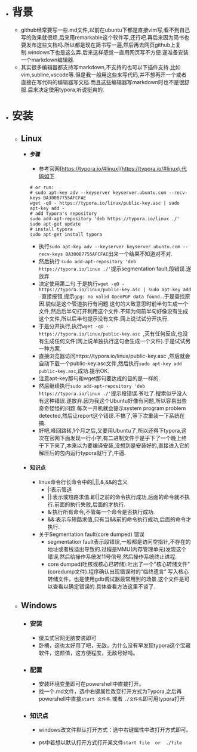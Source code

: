* # 背景
    * github经常要写一些.md文件,以前在ubuntu下都是直接vim写,看不到自己写的效果就很烦,后来用remarkable这个软件写,还行吧.再后来因为简书也要发布这些文档吗.所以都是现在简书写一遍,然后再去网页github上复制.windows下也是这么弄.后来这样感觉一直用网页写不方便.遂准备安装一个markdown编辑器.
  * 其实很多编辑器都支持写markdown,不支持的也可以下插件支持.比如vim,subline,vscode等.但是我一般用这些来写代码,并不想再开一个或者直接在写代码的编辑器写文档.而且这些编辑器写markdown时也不是很舒服.后来决定使用typora,听说挺爽的.
* # 安装
  * ## Linux
    * #### 步骤
      * 参考官网[https://typora.io/#linux](https://typora.io/#linux).代码如下
      ```
      # or run:
      # sudo apt-key adv --keyserver keyserver.ubuntu.com --recv-keys BA300B7755AFCFAE
      wget -qO - https://typora.io/linux/public-key.asc | sudo apt-key add -
      # add Typora's repository
      sudo add-apt-repository 'deb https://typora.io/linux ./'
      sudo apt-get update
      # install typora
      sudo apt-get install typora
      ```
      * 执行```sudo apt-key adv --keyserver keyserver.ubuntu.com --recv-keys BA300B7755AFCFAE```出来一个结果不知道对不对.
      * 然后执行 ```sudo add-apt-repository 'deb https://typora.io/linux ./'```提示segmentation fault,段错误.遂放弃
      * 决定使用第二句.于是执行```wget -qO - https://typora.io/linux/public-key.asc | sudo apt-key add -```直接报错,提示```gpg: no valid OpenPGP data found.```.于是查找原因.貌似是这个管道执行有问题.这句的大致意思时前半句生成一个文件,然后后半句打开利用这个文件.不知为何前半句好像没有生成这个文件,所以后半句提示没有文件.网上说试试分开执行.
      * 于是分开执行,执行```wget -qO - https://typora.io/linux/public-key.asc ```,灭有任何反应,也没有生成任何文件(网上说单独执行这句会生成一个文件).于是试试另一种方案.
      * 直接浏览器访问https://typora.io/linux/public-key.asc ,然后就会自动下载一个public-key.asc文件,然后执行```sudo apt-key add public-key.asc```,成功.提示OK.
      * 注意apt-key那句和wget那句要达成的目的是一样的.
      * 然后继续执行```sudo add-apt-repository 'deb https://typora.io/linux ./'```提示段错误.爷吐了.搜索似乎没人有这种错误.遂放弃.因为我这个Ubuntu好像有问题,所以容易出些奇奇怪怪的问题.每次一开机就会提示system program problem detected,然后让report这个错误.不搞了,等下次重装一下系统在搞.
      * 好吧,峰回路转,1个月之后,又要用Ubuntu了,所以还得下typora,这次在官网下面发现一行小字,有二进制文件于是乎下了一个晚上终于下下来了,本来以为要编译安装,没想到是安装好的,直接进入它的解压后的包内运行typora就行了,牛逼.
    * #### 知识点
      * linux命令行长命令中的|,||,&,&&的含义
        * |:表示管道
        * ||:表示或短路求值.即||之前的命令执行成功,后面的命令就不执行.前面的执行失败,后面的才执行.
        * &:执行所有命令,不管每一个命令是否执行成功.
        * &&:表示与短路求值,只有当&&前的命令执行成功,后面的命令才执行.
      * 关于Segmentation fault(core dumped) 错误
          * segmentation fault表示段错误,一般都是访问空指针,不存在的地址或者栈溢出导致的.过程是MMU(内存管理单元)发现这个错误,然后给操作系统发11号信号,然后操作系统终止进程.
          * core dumped(吐核或核心已转储):吐出了一个"核心转储文件"(coredump文件).程序确认出现错误时的“临终遗言” 写入核心转储文件，也是使用gdb调试器最常用到的场景.这个文件是可以查看以确定错误的.具体查看方法这里不谈了.
  
  * ## Windows

    * ### 安装
  
      * 傻瓜式官网无脑安装即可
      * 卧槽，这也太好用了吧，无敌，为什么没有早发现typora这个宝藏软件，这颜值，这方便程度，无敌号好吗。
  
     * ### 配置
  
         * 安装环境变量即可在powershell中直接打开。
          * 找一个.md文件，选中右键属性改变打开方式为Typora,之后再powershell中直接```start 文件名``` 或者 ```./文件名```即可用typora打开
         
    * ### 知识点
    
       * windows改文件默认打开方式：选中右键属性中改打开方式即可。
    
       * ps中若想以默认打开方式打开某文件```start file  or  ./file```
    
         ​     
  
  
  ​      
  
  
  
  
  
  
  
  
  
  
  
  
  
  
  
  
  
  
  

